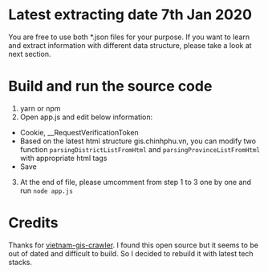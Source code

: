 # Latest extracting date 7th Jan 2020
You are free to use both *.json files for your purpose.
If you want to learn and extract information with different data structure, please take a look at next section.
# Build and run the source code
1. yarn or npm
2. Open app.js and edit below information:
+ Cookie, __RequestVerificationToken
+ Based on the latest html structure gis.chinhphu.vn, you can modify two function `parsingDistrictListFromHtml` and `parsingProvinceListFromHtml` with appropriate html tags 
+ Save
3. At the end of file, please umcomment from step 1 to 3 one by one and run `node app.js`
# Credits
Thanks for [vietnam-gis-crawler](https://github.com/linhmtran168/vietnam-gis-crawler). I found this open source but it seems to be out of dated and difficult to build. So I decided to rebuild it with latest tech stacks.


